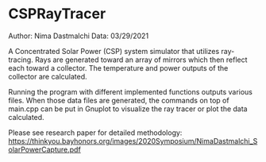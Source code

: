 # CSPRayTracer
Author: Nima Dastmalchi
Data: 03/29/2021

A Concentrated Solar Power (CSP) system simulator that utilizes ray-tracing. Rays are generated toward an array of mirrors
which then reflect each toward a collector. The temperature and power outputs of the collector are calculated.

Running the program with different implemented functions outputs various files. When those data files are generated, the 
commands on top of main.cpp can be put in Gnuplot to visualize the ray tracer or plot the data calculated.

Please see research paper for detailed methodology: https://thinkyou.bayhonors.org/images/2020Symposium/NimaDastmalchi_SolarPowerCapture.pdf
